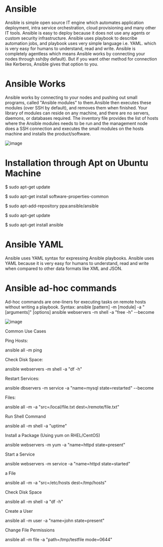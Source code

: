 # Ansible
Ansible is simple open source IT engine which automates application deployment, intra service orchestration, cloud provisioning and many other IT tools.
Ansible is easy to deploy because it does not use any agents or custom security infrastructure.
Ansible uses playbook to describe automation jobs, and playbook uses very simple language i.e. YAML. which is very easy for humans to understand, read and write. Ansible is completely agentless which means Ansible works by connecting your nodes through ssh(by default). But if you want other method for connection like Kerberos, Ansible gives that option to you.

# Ansible Works
Ansible works by connecting to your nodes and pushing out small programs, called "Ansible modules" to them.Ansible then executes these modules (over SSH by default), and removes them when finished. Your library of modules can reside on any machine, and there are no servers, daemons, or databases required. The inventory file provides the list of hosts where the Ansible modules needs to be run and the management node does a SSH connection and executes the small modules on the hosts machine and installs the product/software.

![image](https://github.com/user-attachments/assets/b2e633d0-4492-4a6b-8192-3cf3fda5381e)

# Installation through Apt on Ubuntu Machine
$ sudo apt-get update 

$ sudo apt-get install software-properties-common 

$ sudo apt-add-repository ppa:ansible/ansible 

$ sudo apt-get update 

$ sudo apt-get install ansible


# Ansible YAML
Ansible uses YAML syntax for expressing Ansible playbooks.  Ansible uses YAML because it is very easy for humans to understand, read and write when compared to other data formats like XML and JSON.

# Ansible ad-hoc commands
Ad-hoc commands are one-liners for executing tasks on remote hosts without writing a playbook.
Syntax:
ansible [pattern] -m [module] -a "[arguments]" [options]
ansible webservers -m shell -a "free -h" --become

![image](https://github.com/user-attachments/assets/7f66e9cd-d16e-4d0f-a1ee-0c50731edcb3)

Common Use Cases

Ping Hosts:

ansible all -m ping

Check Disk Space:

ansible webservers -m shell -a "df -h"

Restart Services:

ansible dbservers -m service -a "name=mysql state=restarted" --become

Files:

ansible all -m  -a "src=/local/file.txt dest=/remote/file.txt"

Run Shell Command

ansible all -m shell -a "uptime"

Install a Package (Using yum on RHEL/CentOS)

ansible webservers -m yum -a "name=httpd state=present"

Start a Service

ansible webservers -m service -a "name=httpd state=started"

a File

ansible all -m  -a "src=/etc/hosts dest=/tmp/hosts"

Check Disk Space

ansible all -m shell -a "df -h"

Create a User

ansible all -m user -a "name=john state=present"

Change File Permissions

ansible all -m file -a "path=/tmp/testfile mode=0644"
